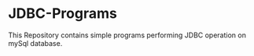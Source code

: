 # JDBC-Programs
This Repository contains simple programs performing JDBC operation on mySql database.
